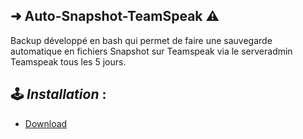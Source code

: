 ## ➜ Auto-Snapshot-TeamSpeak ⚠️
    
Backup développé en bash qui permet de faire une sauvegarde automatique en fichiers Snapshot sur Teamspeak via le serveradmin Teamspeak tous les 5 jours.

## 🕹️ *__Installation__* :









* [Download](https://github.com/BadySmith/Auto-Snapshot-TeamSpeak/archive/master.zip)


